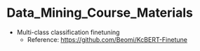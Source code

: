 # Data_Mining_Course_Materials

* Multi-class classification finetuning
    - Reference: https://github.com/Beomi/KcBERT-Finetune
